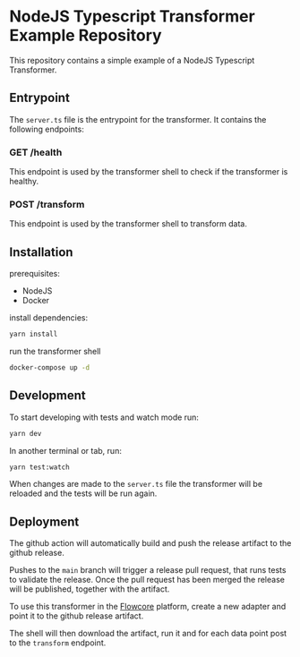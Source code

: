 # NodeJS Typescript Transformer Example Repository

This repository contains a simple example of a NodeJS Typescript Transformer.

## Entrypoint

The `server.ts` file is the entrypoint for the transformer. It contains the following endpoints:

### GET /health

This endpoint is used by the transformer shell to check if the transformer is healthy.

### POST /transform

This endpoint is used by the transformer shell to transform data.

## Installation

prerequisites:
- NodeJS
- Docker

install dependencies:
```bash
yarn install
```

run the transformer shell
```bash
docker-compose up -d
```

## Development

To start developing with tests and watch mode run:
```bash
yarn dev
```

In another terminal or tab, run:
```bash
yarn test:watch
```

When changes are made to the `server.ts` file the transformer will be reloaded and the tests will be run again.

## Deployment

The github action will automatically build and push the release artifact to the github release.

Pushes to the `main` branch will trigger a release pull request, that runs tests to validate the release. Once the pull request has been merged the release will be published, together with the artifact.

To use this transformer in the [Flowcore](https://flowcore.io) platform, create a new adapter and point it to the github release artifact.

The shell will then download the artifact, run it and for each data point post to the `transform` endpoint.